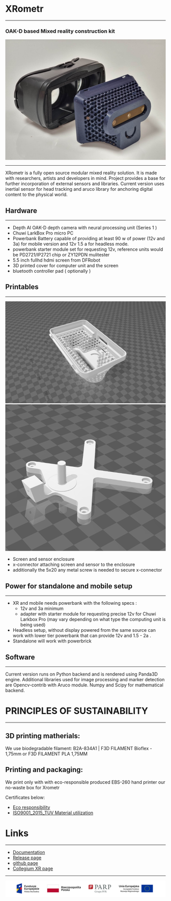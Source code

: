 # XRometr
---
### OAK-D based Mixed reality construction kit

![Photo of a assembled Skakun XR Moduel](/img/s_1.jpg)

---



XRometr is a fully open source modular mixed reality solution. It is made with researchers, artists and developers in mind. Project provides a base for further incorporation of external sensors and libraries. 
Current version uses inertial sensor for head tracking and aruco library for anchoring digital content to the physical world.  

## Hardware
---

- Depth AI OAK-D depth camera with neural processing unit (Series 1 )
- Chuwi LarkBox Pro micro PC 
- Powerbank Battery capable of providing at least 90 w of power (12v and 3a) for mobile version and 12v 1.5 a for headless mode.
- powerbank starter module set for requesting 12v, reference units would be PD2721/IP2721 chip or ZY12PDN mulitester
- 5.5 inch fullhd hdmi screen from DFRobot
- 3D printed cover for computer unit and the screen
- bluetooth controller pad ( optionally )

## Printables
--- 
![screenshot of enclosure in 3mf format](/img/enclosure_2.png)
![screenshot of enclosure in 3mf format](/img/xconnector_2.png)
- Screen and sensor enclosure 
- x-connector attaching screen and sensor to the enclosure
- additionally the 5x20 any metal screw is needed to secure x-connector

## Power for standalone and mobile setup
--- 

- XR and mobile needs powerbank with the following specs :
  - 12v and 3a minimum 
  - adapter with starter module for requesting precise 12v for Chuwi Larkbox Pro (may vary depending on what type the computing unit is being used)
- Headless setup, without display powered from the same source can work with lower tier powerbank that can provide 12v and 1.5 - 2a .
- Standalone will work with powerbrick  

## Software
---
Current version runs on Python backend and is rendered using Panda3D engine.
Additional libraries used for image processing and marker detection are Opencv-contrib with Aruco module. Numpy and Scipy for mathematical backend. 

# PRINCIPLES OF SUSTAINABILITY 
---
## 3D printing matherials:

We use biodegradable filament: 
B2A-834A1 | F3D FILAMENT Bioflex - 1,75mm 
or  F3D FILAMENT PLA 1,75MM

## Printing and packaging:

We print only with with eco-responsible produced EBS-260 hand printer our no-waste box for Xrometr

Certificates below: 

- [Eco responsibility](http://www.instytutxr.tk/XRometer/certyfikat/Deklaracja_EBS_260a.pdf)
- [ISO9001_2015_TUV Material utilization](http://www.instytutxr.tk/XRometer/certyfikat/Certyfikat_ISO9001_2015_TUV.pdf)

# Links 
---

- [Documentation](https://instytutxr.github.io/XRometer/index.html)
- [Release page](https://github.com/InstytutXR/XRometer/releases)
- [github page](https://github.com/InstytutXR/XRometer)
- [Collegium XR page](https://instytutxr.github.io/XRometer/index.html)

---
![sticker with affiliates logos](/img/afiliates.png)
